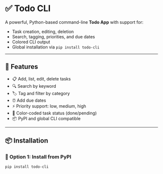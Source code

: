 # ✅ Todo CLI

A powerful, Python-based command-line **Todo App** with support for:
- Task creation, editing, deletion
- Search, tagging, priorities, and due dates
- Colored CLI output
- Global installation via `pip install todo-cli`

---

## 🚀 Features

- 📋 Add, list, edit, delete tasks
- 🔍 Search by keyword
- 🏷️ Tag and filter by category
- ⏰ Add due dates
- ⚡ Priority support: low, medium, high
- 🎨 Color-coded task status (done/pending)
- 📦 PyPI and global CLI compatible

---

## 📦 Installation

### 📍 Option 1: Install from PyPI

```bash
pip install todo-cli
